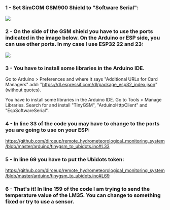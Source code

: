 ### 1 - Set SimCOM GSM900 Shield to "Software Serial":
<img src='https://github.com/dirceup/remote_hydrometeorological_monitoring_system/blob/master/pinout/serial.png' />

### 2 - On the side of the GSM shield you have to use the ports indicated in the image below. On the Arduino or ESP side, you can use other ports. In my case I use ESP32 22 and 23:

<img src='https://github.com/dirceup/remote_hydrometeorological_monitoring_system/blob/master/pinout/Wiring-SIM900-GSM-GPRS-Shield-with-Arduino-UNO.png' />

### 3 - You have to install some libraries in the Arduino IDE.

Go to Arduino > Preferences and where it says "Additional URLs for Card Managers" add: "https://dl.espressif.com/dl/package_esp32_index.json" (without quotes).

You have to install some libraries in the Arduino IDE. Go to Tools > Manage Libraries. Search for and install "TinyGSM", "ArduinoHttpClient" and "EspSoftwareSerial".

### 4 - In line 33 of the code you may have to change to the ports you are going to use on your ESP:

https://github.com/dirceup/remote_hydrometeorological_monitoring_system/blob/master/arduino/tinygsm_to_ubidots.ino#L33

### 5 - In line 69 you have to put the Ubidots token:
https://github.com/dirceup/remote_hydrometeorological_monitoring_system/blob/master/arduino/tinygsm_to_ubidots.ino#L69

### 6 - That's it! In line 159 of the code I am trying to send the temperature value of the LM35. You can change to something fixed or try to use a sensor.
